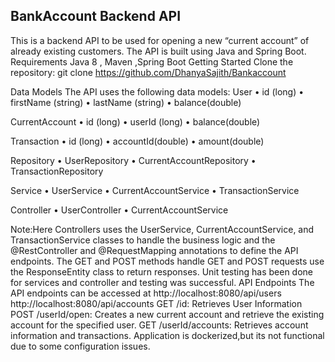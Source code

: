 ## BankAccount Backend API
This is a backend API to be used for opening a new “current account” of already existing customers.  The API is built using Java and Spring Boot.
Requirements
Java 8 , Maven ,Spring Boot
Getting Started
Clone the repository:
git clone https://github.com/DhanyaSajith/Bankaccount

Data Models
The API uses the following data models:
User
•	id (long)
•	firstName (string)
•	lastName (string)
•	balance(double)

CurrentAccount
•	id (long)
•	userId (long)
•	balance(double)

Transaction
•	id (long)
•	accountId(double)
•	amount(double)

Repository
•	UserRepository
•	CurrentAccountRepository
•	TransactionRepository

Service
•	UserService
•	CurrentAccountService
•	TransactionService

Controller
•	UserController
•	CurrentAccountService

Note:Here Controllers uses the UserService, CurrentAccountService, and TransactionService classes to handle the business logic and the @RestController and @RequestMapping annotations to define the API endpoints. The GET and POST methods handle GET and POST requests use the ResponseEntity class to return responses.
Unit testing has been done for services and controller and testing was successful.
API Endpoints
The API endpoints can be accessed at
http://localhost:8080/api/users
http://localhost:8080/api/accounts
GET /id: Retrieves User Information
POST /userId/open: Creates a new current account and retrieve the existing account for the specified user.
GET /userId/accounts: Retrieves account information and transactions.
Application is dockerized,but its not functional due to some configuration issues.
